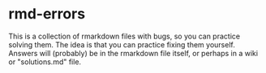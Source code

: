 # rmd-errors

This is a collection of rmarkdown files with bugs, so you can practice solving them. The idea is that you can practice fixing them yourself. Answers will (probably) be in the rmarkdown file itself, or perhaps in a wiki or "solutions.md" file.
